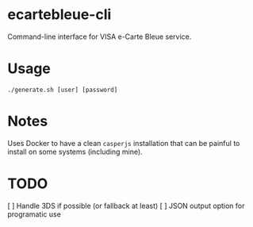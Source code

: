 # ecartebleue-cli

Command-line interface for VISA e-Carte Bleue service.

# Usage

`./generate.sh [user] [password]`

# Notes

Uses Docker to have a clean `casperjs` installation that can be painful to install on some systems (including mine).

# TODO

[ ] Handle 3DS if possible (or fallback at least)
[ ] JSON output option for programatic use
